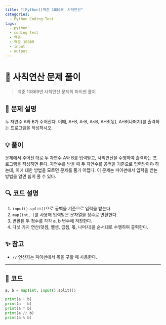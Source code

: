 ```yaml
---
title: "[Python][백준 10869] 사칙연산"
categories:
  - Python Coding Test
tags:
  - python
  - coding test
  - 백준
  - 백준 10869
  - input
  - output
---
```


# 🧮 사칙연산 문제 풀이

> 백준 10869번 사칙연산 문제의 파이썬 풀이

## 📝 문제 설명

두 자연수 A와 B가 주어진다. 이때, A+B, A-B, A×B, A÷B(몫), A÷B(나머지)를 출력하는 프로그램을 작성하시오.

## 💡 풀이

문제에서 주어진 대로 두 자연수 A와 B를 입력받고, 사칙연산을 수행하여 출력하는 프로그램을 작성하면 된다. 자연수를 받을 때 두 자연수를 공백을 기준으로 입력받아야 하는데, 이에 대한 방법을 모르면 문제를 풀기 어렵다. 이 문제는 파이썬에서 입력을 받는 방법을 알면 쉽게 풀 수 있다.

## 🔍 코드 설명

1. `input().split()`으로 공백을 기준으로 입력을 받는다.
2. `map(int, )`를 사용해 입력받은 문자열을 정수로 변환한다.
3. 변환된 두 정수를 각각 a, b 변수에 저장한다.
4. 다섯 가지 연산(덧셈, 뺄셈, 곱셈, 몫, 나머지)을 순서대로 수행하여 출력한다.

## ✨ 참고

- `//` 연산자는 파이썬에서 몫을 구할 때 사용한다.

---

## 📝 코드

```python
a, b = map(int, input().split())

print(a + b)
print(a - b)
print(a * b)
print(a // b)
print(a % b)
```
